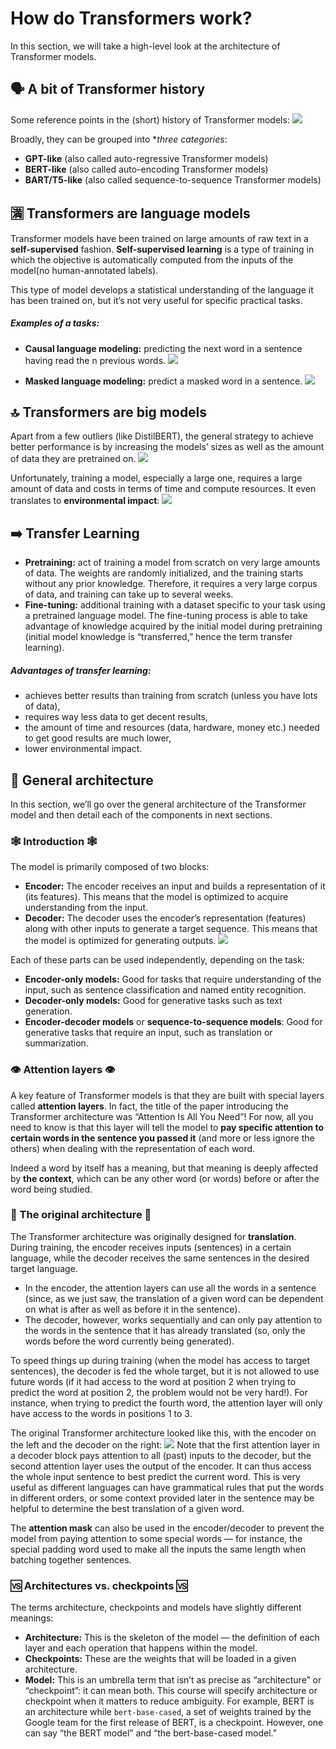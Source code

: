 # How do Transformers work?
In this section, we will take a high-level look at the architecture of Transformer models.

## 🗣 A bit of Transformer history
Some reference points in the (short) history of Transformer models:
![](https://huggingface.co/datasets/huggingface-course/documentation-images/resolve/main/en/chapter1/transformers_chrono.svg)

Broadly, they can be grouped into **three categories*:
- **GPT-like** (also called auto-regressive Transformer models)
- **BERT-like** (also called auto-encoding Transformer models)
- **BART/T5-like** (also called sequence-to-sequence Transformer models)

## 🈵 Transformers are language models
Transformer models have been trained on large amounts of raw text in a **self-supervised** fashion. **Self-supervised learning** is a type of training in which the objective is automatically computed from the inputs of the model(no human-annotated labels).

This type of model develops a statistical understanding of the language it has been trained on, but it’s not very useful for specific practical tasks.

##### Examples of a tasks:
- **Causal language modeling:** predicting the next word in a sentence having read the n previous words.
![](https://huggingface.co/datasets/huggingface-course/documentation-images/resolve/main/en/chapter1/causal_modeling.svg)

- **Masked language modeling:** predict a masked word in a sentence.
![](https://huggingface.co/datasets/huggingface-course/documentation-images/resolve/main/en/chapter1/masked_modeling.svg)

## 🔝 Transformers are big models
Apart from a few outliers (like DistilBERT), the general strategy to achieve better performance is by increasing the models’ sizes as well as the amount of data they are pretrained on.
![](https://huggingface.co/datasets/huggingface-course/documentation-images/resolve/main/en/chapter1/model_parameters.png)

Unfortunately, training a model, especially a large one, requires a large amount of data and costs in terms of time and compute resources. It even translates to **environmental impact**:
![](https://huggingface.co/datasets/huggingface-course/documentation-images/resolve/main/en/chapter1/carbon_footprint.svg)

## ➡️ Transfer Learning
- **Pretraining:** act of training a model from scratch on very large amounts of data. The weights are randomly initialized, and the training starts without any prior knowledge. Therefore, it requires a very large corpus of data, and training can take up to several weeks.
- **Fine-tuning:** additional training with a dataset specific to your task using a pretrained language model. The fine-tuning process is able to take advantage of knowledge acquired by the initial model during pretraining (initial model knowledge is “transferred,” hence the term transfer learning).
  
##### Advantages of transfer learning: 
  * achieves better results than training from scratch (unless you have lots of data),
  * requires way less data to get decent results,
  * the amount of time and resources (data, hardware, money etc.) needed to get good results are much lower,
  * lower environmental impact.

## 🧩 General architecture
In this section, we’ll go over the general architecture of the Transformer model and then detail each of the components in next sections.

### 🕸 Introduction 🕸
The model is primarily composed of two blocks:
- **Encoder:** The encoder receives an input and builds a representation of it (its features). This means that the model is optimized to acquire understanding from the input.
- **Decoder:** The decoder uses the encoder’s representation (features) along with other inputs to generate a target sequence. This means that the model is optimized for generating outputs.
![](https://huggingface.co/datasets/huggingface-course/documentation-images/resolve/main/en/chapter1/transformers_blocks.svg)

Each of these parts can be used independently, depending on the task:
- **Encoder-only models:** Good for tasks that require understanding of the input, such as sentence classification and named entity recognition.
- **Decoder-only models:** Good for generative tasks such as text generation.
- **Encoder-decoder models** or **sequence-to-sequence models**: Good for generative tasks that require an input, such as translation or summarization.

### 👁 Attention layers 👁
A key feature of Transformer models is that they are built with special layers called **attention layers**. In fact, the title of the paper introducing the Transformer architecture was “Attention Is All You Need”! For now, all you need to know is that this layer will tell the model to **pay specific attention to certain words in the sentence you passed it** (and more or less ignore the others) when dealing with the representation of each word.

Indeed a word by itself has a meaning, but that meaning is deeply affected by **the context**, which can be any other word (or words) before or after the word being studied.

### 🧠 The original architecture 🧠
The Transformer architecture was originally designed for **translation**. During training, the encoder receives inputs (sentences) in a certain language, while the decoder receives the same sentences in the desired target language. 
- In the encoder, the attention layers can use all the words in a sentence (since, as we just saw, the translation of a given word can be dependent on what is after as well as before it in the sentence).
- The decoder, however, works sequentially and can only pay attention to the words in the sentence that it has already translated (so, only the words before the word currently being generated).

To speed things up during training (when the model has access to target sentences), the decoder is fed the whole target, but it is not allowed to use future words (if it had access to the word at position 2 when trying to predict the word at position 2, the problem would not be very hard!). For instance, when trying to predict the fourth word, the attention layer will only have access to the words in positions 1 to 3.

The original Transformer architecture looked like this, with the encoder on the left and the decoder on the right:
![](https://huggingface.co/datasets/huggingface-course/documentation-images/resolve/main/en/chapter1/transformers.svg)
Note that the first attention layer in a decoder block pays attention to all (past) inputs to the decoder, but the second attention layer uses the output of the encoder. It can thus access the whole input sentence to best predict the current word. This is very useful as different languages can have grammatical rules that put the words in different orders, or some context provided later in the sentence may be helpful to determine the best translation of a given word.

The **attention mask** can also be used in the encoder/decoder to prevent the model from paying attention to some special words — for instance, the special padding word used to make all the inputs the same length when batching together sentences.

### 🆚 Architectures vs. checkpoints 🆚
The terms architecture, checkpoints and models have slightly different meanings:
- **Architecture:** This is the skeleton of the model — the definition of each layer and each operation that happens within the model.
- **Checkpoints:** These are the weights that will be loaded in a given architecture.
- **Model:** This is an umbrella term that isn’t as precise as “architecture” or “checkpoint”: it can mean both. This course will specify architecture or checkpoint when it matters to reduce ambiguity.
For example, BERT is an architecture while `bert-base-cased`, a set of weights trained by the Google team for the first release of BERT, is a checkpoint. However, one can say “the BERT model” and “the bert-base-cased model.”
